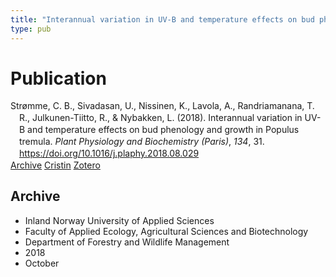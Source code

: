 ```yaml
---
title: "Interannual variation in UV-B and temperature effects on bud phenology and growth in Populus tremula"
type: pub
---
```

<h1>Publication</h1>
<article id="csl-bib-container-8VPPPZU8" class="csl-bib-container">
  <div class="csl-bib-body" style="line-height: 1.35; padding-left: 1em; text-indent:-1em;">
  <div class="csl-entry">Str&#xF8;mme, C. B., Sivadasan, U., Nissinen, K., Lavola, A., Randriamanana, T. R., Julkunen-Tiitto, R., &amp; Nybakken, L. (2018). Interannual variation in UV-B and temperature effects on bud phenology and growth in Populus tremula. <i>Plant Physiology and Biochemistry (Paris)</i>, <i>134</i>, 31. <a href="https://doi.org/10.1016/j.plaphy.2018.08.029">https://doi.org/10.1016/j.plaphy.2018.08.029</a></div>
</div>
  <div class="csl-bib-buttons">
    <a href="#taxonomy-article-8VPPPZU8" class="csl-bib-button">Archive</a>
    <a href="https://app.cristin.no/results/show.jsf?id=1620214" alt="Cristin URL" class="csl-bib-button">Cristin</a>
    <a href="http://zotero.org/groups/5022929/items/8VPPPZU8" alt="Zotero URL" class="csl-bib-button">Zotero</a>
  </div>
  <div id="csl-bib-meta-container-8VPPPZU8"></div>
</article>
<div id="csl-bib-meta-8VPPPZU8" class="csl-bib-meta">
  <article id="taxonomy-article-8VPPPZU8" class="taxonomy-article">
    <h1>Archive</h1>
    <ul>
      <li>Inland Norway University of Applied Sciences</li>
      <li>Faculty of Applied Ecology, Agricultural Sciences and Biotechnology</li>
      <li>Department of Forestry and Wildlife Management</li>
      <li>2018</li>
      <li>October</li>
    </ul>
  </article>
</div>
